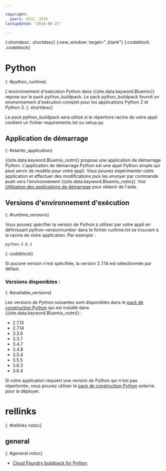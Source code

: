 ```yaml
---

copyright:
  years: 2015, 2018
lastupdated: "2018-08-21"

---
```


{:shortdesc: .shortdesc}
{:new_window: target="_blank"}
{:codeblock: .codeblock}

# Python
{: #python_runtime}

L'environnement d'exécution Python dans {{site.data.keyword.Bluemix}} repose sur le pack python_buildpack.
Le pack python_buildpack fournit un environnement d'exécution complet pour les applications Python 2 et Python 3.
{: shortdesc}

Le pack python_buildpack sera utilisé si le répertoire racine de votre appli contient un fichier requirements.txt ou setup.py.

## Application de démarrage
{: #starter_application}

{{site.data.keyword.Bluemix_notm}} propose une application de démarrage Python.  L'application de démarrage Python est une appli Python simple qui peut servir de modèle pour votre appli. Vous pouvez expérimenter cette application et effectuer des modifications puis les envoyer par commande push vers l'environnement {{site.data.keyword.Bluemix_notm}}.  Voir [Utilisation des applications de démarrage](../common/starter_app_usage.html) pour obtenir de l'aide.

## Versions d'environnement d'exécution
{: #runtime_versions}

Vous pouvez spécifier la version de Python à utiliser par votre appli en définissant python-versionnumber dans le fichier runtime.txt se trouvant à la racine de votre application. Par exemple :

```
python-3.6.1
```
{: codeblock}

Si aucune version n'est spécifiée, la version 2.7.14 est sélectionnée par défaut.

### Versions disponibles :
{: #available_versions}

Les versions de Python suivantes sont disponibles dans le [pack de construction Python](https://github.com/cloudfoundry/python-buildpack/releases/tag/v1.6.11) qui est installé dans {{site.data.keyword.Bluemix_notm}} :

* 2.7.13
* 2.7.14
* 3.3.6
* 3.3.7
* 3.4.7
* 3.4.8
* 3.5.4
* 3.5.5
* 3.6.3
* 3.6.4

Si votre application requiert une version de Python qui n'est pas répertoriée, vous pouvez utiliser le [pack de construction Python](https://github.com/cloudfoundry/python-buildpack) externe pour la déployer.

# rellinks
{: #rellinks notoc}
## general
{: #general notoc}
* [Cloud Foundry buildpack for Python](https://github.com/cloudfoundry/python-buildpack)
